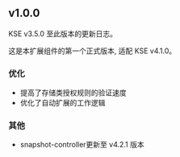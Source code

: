 <!---
Please do not delete this line of version tag
RELEASE_MARK v4.1.0 RELEASE_MARK
Please do not delete this line of version tag
-->
## v1.0.0
KSE v3.5.0 至此版本的更新日志。

这是本扩展组件的第一个正式版本, 适配 KSE v4.1.0。

### 优化
- 提高了存储类授权规则的验证速度
- 优化了自动扩展的工作逻辑

### 其他
- snapshot-controller更新至 v4.2.1 版本